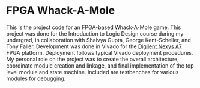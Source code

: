 # FPGA Whack-A-Mole

This is the project code for an FPGA-based Whack-A-Mole game. This project was done for the Introduction to Logic Design course during my undergrad, in collaboration with Shaivya Gupta, George Kent-Scheller, and Tony Faller. Development was done in Vivado for the [Digilent Nexys A7](https://digilent.com/reference/programmable-logic/nexys-a7/start) FPGA platform. Deployment follows typical Vivado deployment procedures. My personal role on the project was to create the overall architecture, coordinate module creation and linkage, and final implementation of the top level module and state machine. Included are testbenches for various modules for debugging.